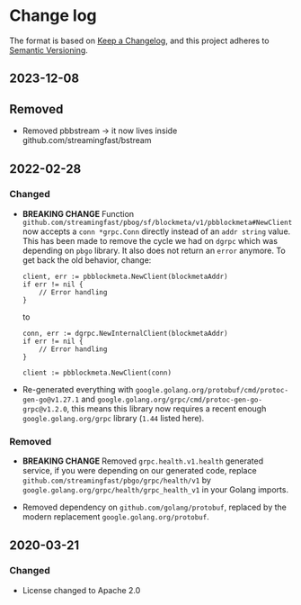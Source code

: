 # Change log

The format is based on [Keep a Changelog](https://keepachangelog.com/en/1.0.0/),
and this project adheres to [Semantic Versioning](https://semver.org/spec/v2.0.0.html).

## 2023-12-08

## Removed

* Removed pbbstream -> it now lives inside github.com/streamingfast/bstream

## 2022-02-28

### Changed


- **BREAKING CHANGE** Function `github.com/streamingfast/pbog/sf/blockmeta/v1/pbblockmeta#NewClient` now accepts a `conn *grpc.Conn` directly instead of an `addr string` value. This has been made to remove the cycle we had on `dgrpc` which was depending on `pbgo` library. It also does not return an `error` anymore. To get back the old behavior, change:

  ```golang
  client, err := pbblockmeta.NewClient(blockmetaAddr)
  if err != nil {
      // Error handling
  }
  ```

  to

  ```golang
  conn, err := dgrpc.NewInternalClient(blockmetaAddr)
  if err != nil {
      // Error handling
  }

  client := pbblockmeta.NewClient(conn)
  ```

- Re-generated everything with `google.golang.org/protobuf/cmd/protoc-gen-go@v1.27.1` and `google.golang.org/grpc/cmd/protoc-gen-go-grpc@v1.2.0`, this means this library now requires a recent enough `google.golang.org/grpc` library (`1.44` listed here).

### Removed

- **BREAKING CHANGE** Removed `grpc.health.v1.health` generated service, if you were depending on our generated code, replace `github.com/streamingfast/pbgo/grpc/health/v1` by `google.golang.org/grpc/health/grpc_health_v1` in your Golang imports.

- Removed dependency on `github.com/golang/protobuf`, replaced by the modern replacement `google.golang.org/protobuf`.

## 2020-03-21

### Changed

* License changed to Apache 2.0
